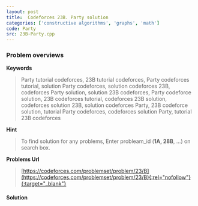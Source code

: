 ```yaml
---
layout: post
title:  Codeforces 23B. Party solution
categories: ['constructive algorithms', 'graphs', 'math']
code: Party
src: 23B-Party.cpp
---
```

### **Problem overviews**

**Keywords**
> Party tutorial codeforces, 23B tutorial codeforces, Party codeforces tutorial, solution Party codeforces, solution codeforces 23B, codeforces Party solution, solution 23B codeforces, Party codeforce solution, 23B codeforces tutorial, codeforces 23B solution, codeforces solution 23B, solution codeforces Party, 23B codeforce solution, tutorial Party codeforces, codeforces solution Party, tutorial 23B codeforces

**Hint**
> To find solution for any problems, Enter probleam_id (**1A, 28B**, ...) on search box. 

**Problems Url**
> [https://codeforces.com/problemset/problem/23/B](https://codeforces.com/problemset/problem/23/B){:rel="nofollow"}{:target="_blank"}

#### **Solution**



